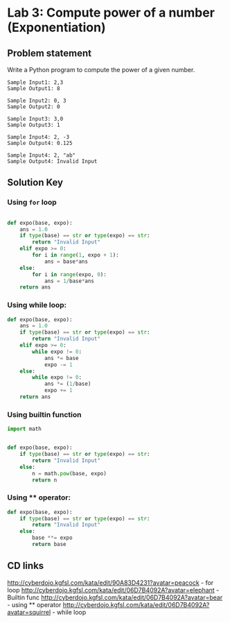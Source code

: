 # Lab 3: Compute power of a number (Exponentiation)

## Problem statement

Write a Python program to compute the power of a given number.

```
Sample Input1: 2,3
Sample Output1: 8

Sample Input2: 0, 3
Sample Output2: 0

Sample Input3: 3,0
Sample Output3: 1 
	
Sample Input4: 2, -3
Sample Output4: 0.125

Sample Input4: 2, "ab"
Sample Output4: Invalid Input
```


## Solution Key

### Using `for` loop

```python

def expo(base, expo):
    ans = 1.0
    if type(base) == str or type(expo) == str:
        return "Invalid Input"
    elif expo >= 0:
        for i in range(1, expo + 1):
            ans = base*ans
    else:
        for i in range(expo, 0):
            ans = 1/base*ans
    return ans
```

### Using while loop:

```python 
def expo(base, expo):
    ans = 1.0
    if type(base) == str or type(expo) == str:
        return "Invalid Input"
    elif expo >= 0:
        while expo != 0:
            ans *= base
            expo -= 1
    else:
        while expo != 0:
            ans *= (1/base)
            expo += 1
    return ans
```

### Using builtin function

```python
import math


def expo(base, expo):
    if type(base) == str or type(expo) == str:
        return "Invalid Input"
    else:
        n = math.pow(base, expo)
        return n
```

### Using ** operator:

```python 
def expo(base, expo):
    if type(base) == str or type(expo) == str:
        return "Invalid Input"
    else:
        base **= expo
        return base
```

## CD links
http://cyberdojo.kgfsl.com/kata/edit/90A83D4231?avatar=peacock - for loop
http://cyberdojo.kgfsl.com/kata/edit/06D7B4092A?avatar=elephant - Builtin func
http://cyberdojo.kgfsl.com/kata/edit/06D7B4092A?avatar=bear - using ** operator
http://cyberdojo.kgfsl.com/kata/edit/06D7B4092A?avatar=squirrel - while loop
